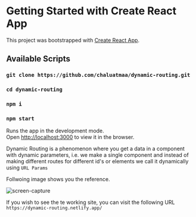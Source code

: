 # Getting Started with Create React App

This project was bootstrapped with [Create React App](https://github.com/facebook/create-react-app).

## Available Scripts


### `git clone https://github.com/chaluatmaa/dynamic-routing.git`

### `cd dynamic-routing`

### `npm i`

### `npm start`


Runs the app in the development mode.\
Open [http://localhost:3000](http://localhost:3000) to view it in the browser.

Dynamic Routing is a phenomenon where you get a data in a component with dynamic parameters, i.e. we make a single component and instead of making different routes for different id's or elements we call it dynamically using `URL Params`

Follwoing image shows you the reference.

![screen-capture](https://user-images.githubusercontent.com/22262666/132328327-7843caba-6c28-4a1e-95da-22663c3e164b.gif)


If you wish to see the te working site, you can visit the following URL
`https://dynamic-routing.netlify.app/`
